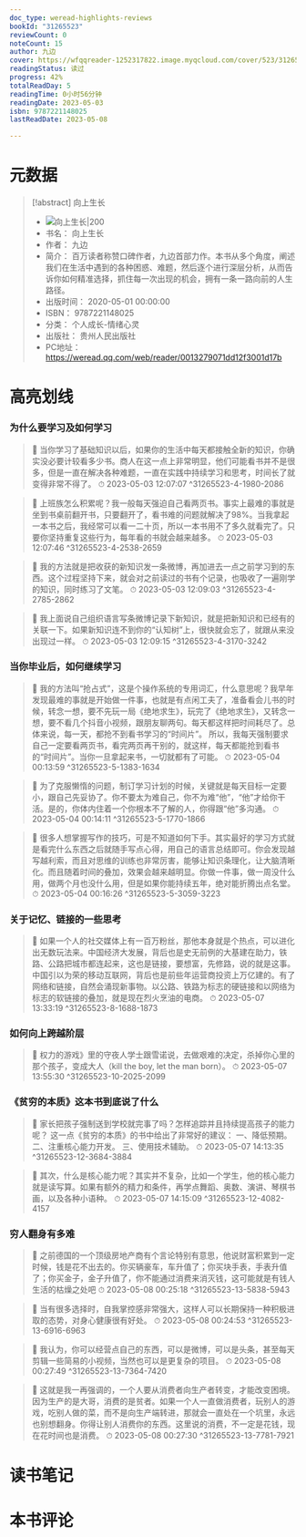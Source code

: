 ```yaml
---
doc_type: weread-highlights-reviews
bookId: "31265523"
reviewCount: 0
noteCount: 15
author: 九边
cover: https://wfqqreader-1252317822.image.myqcloud.com/cover/523/31265523/t7_31265523.jpg
readingStatus: 读过
progress: 42%
totalReadDay: 5
readingTime: 0小时56分钟
readingDate: 2023-05-03
isbn: 9787221148025
lastReadDate: 2023-05-08

---
```

# 元数据
> [!abstract] 向上生长
> - ![ 向上生长|200](https://wfqqreader-1252317822.image.myqcloud.com/cover/523/31265523/t7_31265523.jpg)
> - 书名： 向上生长
> - 作者： 九边
> - 简介： 百万读者称赞口碑作者，九边首部力作。本书从多个角度，阐述我们在生活中遇到的各种困惑、难题，然后逐个进行深层分析，从而告诉你如何精准选择，抓住每一次出现的机会，拥有一条一路向前的人生路径。
> - 出版时间： 2020-05-01 00:00:00
> - ISBN： 9787221148025
> - 分类： 个人成长-情绪心灵
> - 出版社： 贵州人民出版社
> - PC地址：https://weread.qq.com/web/reader/0013279071dd12f3001d17b

# 高亮划线

### 为什么要学习及如何学习

> 📌 当你学习了基础知识以后，如果你的生活中每天都接触全新的知识，你确实没必要计较看多少书。商人在这一点上非常明显，他们可能看书并不是很多，但是一直在解决各种难题，一直在实践中持续学习和思考，时间长了就变得非常不得了。 
> ⏱ 2023-05-03 12:07:07 ^31265523-4-1980-2086

> 📌 上班族怎么积累呢？我一般每天强迫自己看两页书。事实上最难的事就是坐到书桌前翻开书，只要翻开了，看书难的问题就解决了98%。当我拿起一本书之后，我经常可以看一二十页，所以一本书用不了多久就看完了。只要你坚持重复这些行为，每年看的书就会越来越多。 
> ⏱ 2023-05-03 12:07:46 ^31265523-4-2538-2659

> 📌 我的方法就是把收获的新知识发一条微博，再加进去一点之前学习到的东西。这个过程坚持下来，就会对之前读过的书有个记录，也吸收了一遍刚学的知识，同时练习了文笔。 
> ⏱ 2023-05-03 12:09:03 ^31265523-4-2785-2862

> 📌 我上面说自己组织语言写条微博记录下新知识，就是把新知识和已经有的关联一下。如果新知识连不到你的“认知树”上，很快就会忘了，就跟从来没出现过一样。 
> ⏱ 2023-05-03 12:09:15 ^31265523-4-3170-3242

### 当你毕业后，如何继续学习

> 📌 我的方法叫“抢占式”，这是个操作系统的专用词汇，什么意思呢？我早年发现最难的事就是开始做一件事，也就是有点闲工夫了，准备看会儿书的时候，转念一想，要不先玩一局《绝地求生》，玩完了《绝地求生》，又转念一想，要不看几个抖音小视频，跟朋友聊两句。每天都这样把时间耗尽了。总体来说，每一天，都抢不到看书学习的“时间片”。
   所以，我每天强制要求自己一定要看两页书，看完两页再干别的，就这样，每天都能抢到看书的“时间片”。当你一旦拿起来书，一切就都有了可能。 
> ⏱ 2023-05-04 00:13:59 ^31265523-5-1383-1634

> 📌 为了克服懒惰的问题，制订学习计划的时候，关键就是每天目标一定要小，跟自己先妥协了。你不要太为难自己，你不为难“他”，“他”才给你干活。是的，你体内住着一个你根本不了解的人，你得跟“他”多沟通。 
> ⏱ 2023-05-04 00:14:11 ^31265523-5-1770-1866

> 📌 很多人想掌握写作的技巧，可是不知道如何下手。其实最好的学习方式就是看完什么东西之后就随手写点心得，用自己的语言总结即可。你会发现越写越利索，而且对思维的训练也非常厉害，能够让知识条理化，让大脑清晰化。而且随着时间的叠加，效果会越来越明显。你做一件事，做一周没什么用，做两个月也没什么用，但是如果你能持续五年，绝对能折腾出点名堂。 
> ⏱ 2023-05-04 00:16:26 ^31265523-5-3059-3223

### 关于记忆、链接的一些思考

> 📌 如果一个人的社交媒体上有一百万粉丝，那他本身就是个热点，可以进化出无数玩法来。中国经济大发展，背后也是史无前例的大基建在助力，铁路、公路把城市都连起来，这也是链接，要想富，先修路，说的就是这事。中国引以为荣的移动互联网，背后也是前些年运营商投资上万亿建的。有了网络和链接，自然会涌现新事物。以公路、铁路为标志的硬链接和以网络为标志的软链接的叠加，就是现在烈火烹油的电商。 
> ⏱ 2023-05-07 13:33:19 ^31265523-8-1688-1873

### 如何向上跨越阶层

> 📌 权力的游戏》里的守夜人学士跟雪诺说，去做艰难的决定，杀掉你心里的那个孩子，变成大人（kill the boy, let the man born）。 
> ⏱ 2023-05-07 13:55:30 ^31265523-10-2025-2099

### 《贫穷的本质》这本书到底说了什么

> 📌 家长把孩子强制送到学校就完事了吗？怎样追踪并且持续提高孩子的能力呢？
   这一点《贫穷的本质》的书中给出了非常好的建议：
   一、降低预期。
   二、注重核心能力开发。
   三、使用技术辅助。 
> ⏱ 2023-05-07 14:13:35 ^31265523-12-3684-3884

> 📌 其次，什么是核心能力呢？其实并不复杂，比如一个学生，他的核心能力就是读写算。如果有额外的精力和条件，再学点舞蹈、奥数、演讲、琴棋书画，以及各种小语种。 
> ⏱ 2023-05-07 14:15:09 ^31265523-12-4082-4157

### 穷人翻身有多难

> 📌 之前德国的一个顶级房地产商有个言论特别有意思，他说财富积累到一定时候，钱是花不出去的。你买辆豪车，车升值了；你买块手表，手表升值了；你买金子，金子升值了，你不能通过消费来消灭钱，这可能就是有钱人生活的枯燥之处吧 
> ⏱ 2023-05-08 00:25:18 ^31265523-13-5838-5943

> 📌 当有很多选择时，自我掌控感非常强大，这样人可以长期保持一种积极进取的态势，对身心健康很有好处。 
> ⏱ 2023-05-08 00:24:53 ^31265523-13-6916-6963

> 📌 我认为，你可以经营点自己的东西，可以是微博，可以是头条，甚至每天剪辑一些简易的小视频，当然也可以是更复杂的项目。 
> ⏱ 2023-05-08 00:27:49 ^31265523-13-7364-7420

> 📌 这就是我一再强调的，一个人要从消费者向生产者转变，才能改变困境。因为生产的是大哥，消费的是贫者。如果一个人一直做消费者，玩别人的游戏，吃别人做的菜，而不是向生产端转进，那就会一直处在一个坑里，永远也别想翻身。你得让别人消费你的东西。这里说的消费，不一定是花钱，现在花时间也是消费。 
> ⏱ 2023-05-08 00:27:30 ^31265523-13-7781-7921

# 读书笔记

# 本书评论

